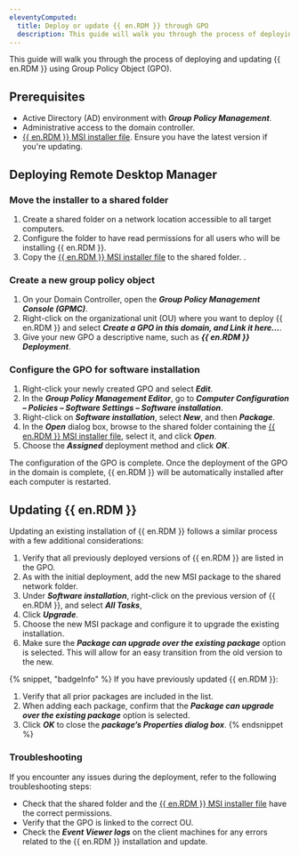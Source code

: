 ```yaml
---
eleventyComputed:
  title: Deploy or update {{ en.RDM }} through GPO
  description: This guide will walk you through the process of deploying {{ en.RDM }} using Group Policy Object (GPO).
---
```

This guide will walk you through the process of deploying and updating {{ en.RDM }} using Group Policy Object (GPO).

## Prerequisites

* Active Directory (AD) environment with ***Group Policy Management***.
* Administrative access to the domain controller.
* [{{ en.RDM }} MSI installer file](https://devolutions.net/remote-desktop-manager/home/download/). Ensure you have the latest version if you're updating.

## Deploying Remote Desktop Manager

### Move the installer to a shared folder

1. Create a shared folder on a network location accessible to all target computers.
1. Configure the folder to have read permissions for all users who will be installing {{ en.RDM }}.
1. Copy the [{{ en.RDM }} MSI installer file](https://devolutions.net/remote-desktop-manager/home/download/) to the shared folder.
.
### Create a new group policy object

1. On your Domain Controller, open the ***Group Policy Management Console (GPMC)***.
1. Right-click on the organizational unit (OU) where you want to deploy {{ en.RDM }} and select ***Create a GPO in this domain, and Link it here...***.
1. Give your new GPO a descriptive name, such as ***{{ en.RDM }} Deployment***.

### Configure the GPO for software installation

1. Right-click your newly created GPO and select ***Edit***.
1. In the ***Group Policy Management Editor***, go to ***Computer Configuration – Policies – Software Settings – Software installation***.
1. Right-click on ***Software installation***, select ***New***, and then ***Package***.
1. In the ***Open*** dialog box, browse to the shared folder containing the [{{ en.RDM }} MSI installer file](https://devolutions.net/remote-desktop-manager/home/download/), select it, and click ***Open***.
1. Choose the ***Assigned*** deployment method and click ***OK***.

The configuration of the GPO is complete. Once the deployment of the GPO in the domain is complete, {{ en.RDM }} will be automatically installed after each computer is restarted.

## Updating {{ en.RDM }}

Updating an existing installation of {{ en.RDM }} follows a similar process with a few additional considerations:

1. Verify that all previously deployed versions of {{ en.RDM }} are listed in the GPO.
1. As with the initial deployment, add the new MSI package to the shared network folder. 
1. Under ***Software installation***, right-click on the previous version of {{ en.RDM }}, and select ***All Tasks***, 
1. Click ***Upgrade***.
1. Choose the new MSI package and configure it to upgrade the existing installation.
1. Make sure the ***Package can upgrade over the existing package*** option is selected. This will allow for an easy transition from the old version to the new.

{% snippet, "badgeInfo" %}
If you have previously updated {{ en.RDM }}:
1. Verify that all prior packages are included in the list.
1. When adding each package, confirm that the ***Package can upgrade over the existing package*** option is selected.
1. Click ***OK*** to close the ***package’s Properties dialog box***.
{% endsnippet %}

### Troubleshooting
If you encounter any issues during the deployment, refer to the following troubleshooting steps:

* Check that the shared folder and the [{{ en.RDM }} MSI installer file](https://devolutions.net/remote-desktop-manager/home/download/) have the correct permissions.
* Verify that the GPO is linked to the correct OU.
* Check the ***Event Viewer logs*** on the client machines for any errors related to the {{ en.RDM }} installation and update.